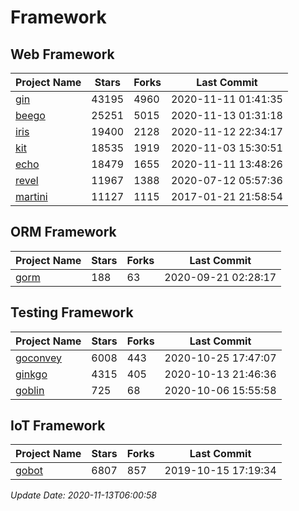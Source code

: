 # Framework

## Web Framework
| Project Name | Stars | Forks | Last Commit |
| ------------ | ----- | ----- | ----------- |
| [gin](https://github.com/gin-gonic/gin) | 43195 | 4960 | 2020-11-11 01:41:35 |
| [beego](https://github.com/astaxie/beego) | 25251 | 5015 | 2020-11-13 01:31:18 |
| [iris](https://github.com/kataras/iris) | 19400 | 2128 | 2020-11-12 22:34:17 |
| [kit](https://github.com/go-kit/kit) | 18535 | 1919 | 2020-11-03 15:30:51 |
| [echo](https://github.com/labstack/echo) | 18479 | 1655 | 2020-11-11 13:48:26 |
| [revel](https://github.com/revel/revel) | 11967 | 1388 | 2020-07-12 05:57:36 |
| [martini](https://github.com/go-martini/martini) | 11127 | 1115 | 2017-01-21 21:58:54 |

## ORM Framework
| Project Name | Stars | Forks | Last Commit |
| ------------ | ----- | ----- | ----------- |
| [gorm](https://github.com/jinzhu/gorm) | 188 | 63 | 2020-09-21 02:28:17 |

## Testing Framework
| Project Name | Stars | Forks | Last Commit |
| ------------ | ----- | ----- | ----------- |
| [goconvey](https://github.com/smartystreets/goconvey) | 6008 | 443 | 2020-10-25 17:47:07 |
| [ginkgo](https://github.com/onsi/ginkgo) | 4315 | 405 | 2020-10-13 21:46:36 |
| [goblin](https://github.com/franela/goblin) | 725 | 68 | 2020-10-06 15:55:58 |

## IoT Framework
| Project Name | Stars | Forks | Last Commit |
| ------------ | ----- | ----- | ----------- |
| [gobot](https://github.com/hybridgroup/gobot) | 6807 | 857 | 2019-10-15 17:19:34 |

*Update Date: 2020-11-13T06:00:58*
